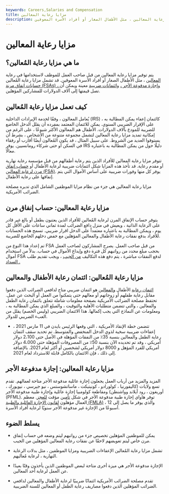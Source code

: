 ```yaml
---
keywords: Careers,Salaries and Compensation
title: مزايا رعاية المعالين
description: يقدم أرباب العمل مزايا رعاية المعالين للموظفين لاستخدامها في رعاية المعالين ، مثل الأطفال الصغار أو أفراد الأسرة المعوقين.
---
```


# مزايا رعاية المعالين
## ما هي مزايا رعاية المُعالين؟

يتم توفير مزايا رعاية المعالين من قبل صاحب العمل للموظف لاستخدامها في رعاية [المعالين](/dependent) ، مثل الأطفال الصغار أو أفراد الأسرة المعوقين. قد تشمل مزايا رعاية المُعالين [حسابات إنفاق مرنة (FSAs) ، وإجازة مدفوعة الأجر ،](/flexiblespendingaccount) [وائتمانات ضريبية](/taxcredit) معينة ويمكن أن تصل قيمتها إلى آلاف الدولارات للمشاركين المؤهلين.

## كيف تعمل مزايا رعاية المُعالين

يُعامل المعالون ، وفقًا لخدمة الإيرادات الداخلية (IRS) ، كائتمان إعفاء يمكن المطالبة به على الإقرار الضريبي السنوي. يمكن للائتمان المعتمد بمفرده أن يقلل الدخل الخاضع للضريبة للمودع بآلاف الدولارات. الأطفال هم المعالون الأكثر شيوعًا ، على الرغم من إمكانية تمديد مزايا رعاية المعالين لتشمل مجموعة متنوعة من الأشخاص ، بشرط أن يستوفوا العديد من الشروط. على سبيل المثال ، قد يكون المُعالون أيضًا أقارب أو رفقاء في السكن أو حتى شركاء رومانسيين. يوفر IRS دليلًا حول من يمكن المطالبة به باعتباره معالًا.

تتوفر مزايا رعاية المعالين للأفراد الذين يتم رعاية أطفالهم من قبل مؤسسة رعاية نهارية أو مقدم رعاية. قد تأخذ هذه المزايا شكل ائتمانات ضريبية لرعاية الأطفال أو [حساب إنفاق مرن لرعاية المعالين (FSA)](/dependent-care-fsa). يوفر كل منها وفورات ضريبية على أساس الأموال التي يتم إنفاقها على رعاية الأطفال.

مزايا رعاية المعالين هي جزء من نظام مزايا الموظفين الشامل الذي تديره مصلحة الضرائب الأمريكية.

## مزايا رعاية المعالين: حساب إنفاق مرن

يتوفر حساب الإنفاق المرن لرعاية المُعالين للأفراد الذين يعتنون بطفل أو بالغ غير قادر على الرعاية الذاتية ، ويعيش في منزل دافع الضرائب لمدة ثماني ساعات على الأقل كل يوم ، ويمكن المطالبة به باعتباره معتمداً على الدخل اقرار ضريبي. تسمح هذه الحسابات للأفراد بدفع نفقات رعاية الأطفال والمعالين المؤهلين مع خفض دخلهم الخاضع للضريبة.

تم إعداد هذا النوع من FSA من قبل صاحب العمل. يصرح المشاركون لصاحب العمل بحجب مبلغ محدد من رواتبهم كل فترة دفع وإيداع الأموال في حساب. بدلاً من استخدام أموال FSA لدفع النفقات مباشرة ، يتم دفع هذه التكاليف [من الجيب](/outofpocket) ، ويجب تقديم طلب [السداد .](/reimbursablecosts)

## مزايا رعاية المُعالين: ائتمان رعاية الأطفال والمعالين

[ائتمان رعاية](/childanddependentcarecredit) الأطفال [والمعالين](/childanddependentcarecredit) هو ائتمان ضريبي متاح لدافعي الضرائب الذين دفعوا مقابل رعاية طفلهم أو زوجاتهم أو معالهم حتى يتمكنوا من العمل أو البحث عن عمل. تحتفظ مصلحة الضرائب الأمريكية بصفحة معلومات شاملة تتعلق بائتمان رعاية الطفل والمعالين ، والتي تتضمن متطلبات الأهلية والتوقيت ، والمبلغ الذي يمكن المطالبة به ، ومعلومات عن النماذج التي يجب إكمالها. هذا الائتمان الضريبي (وليس الخصم) يقلل من العبء الضريبي للدولار.

- تتضمن خطة الإنقاذ الأمريكية ، التي وقعها الرئيس بايدن في 11 مارس 2021 ، إعفاءات ضريبية سخية لذوي الدخل المنخفض والمتوسط. تم تحديد سقف ائتمان رعاية الطفل والمعالين بنسبة 35٪ من النفقات المؤهلة في الأصل حتى 2،100 دولار أمريكي ، وقد تم تحديده الآن بنسبة 50٪ من المصروفات المؤهلة حتى 4،000 دولار أمريكي للفرد المؤهل و 8000 دولار أمريكي لشخصين أو أكثر لعام 2021. بالإضافة إلى ذلك ، فإن الائتمان بالكامل قابلة للاسترداد لعام 2021.

>

## مزايا رعاية المعالين: إجازة مدفوعة الأجر

المزيد والمزيد من أرباب العمل يجعلون إجازة عائلية مدفوعة الأجر متاحة لعمالهم. تقدم تسع ولايات (كاليفورنيا ، كولورادو ، كونيتيكت ، ماساتشوستس ، نيو جيرسي ، نيويورك ، أوريغون ، رود آيلاند وواشنطن) ومقاطعة كولومبيا إجازة عائلية وإجازة طبية مدفوعة الأجر (PFML). توفر هاواي إجازة طبية مدفوعة الأجر في شكل [تأمين](/disability-insurance) مؤقت [للعجز](/disability-insurance). معظم العمال مؤهلون [لقانون الإجازة العائلية والطبية (FMLA)](/family-and-medical-leave-act) ، والذي يوفر ما يصل إلى 12 أسبوعًا من الإجازة غير مدفوعة الأجر سنويًا لرعاية أفراد الأسرة.

## يسلط الضوء

- يمكن للموظفين المؤهلين تخصيص جزء من رواتبهم ليتم وضعه في حساب إنفاق مرن خاص ليتم تعويضهم لاحقًا عن نفقات رعاية المعالين المؤهلين من الجيب.

- تشمل مزايا رعاية المُعالين الإعفاءات الضريبية ومزايا الموظفين ، مثل بدلات الرعاية النهارية ، لرعاية مُعاليهم.

- الإجازة مدفوعة الأجر هي ميزة أخرى متاحة لبعض الموظفين الذين يأخذون وقتًا بعيدًا عن العمل لرعاية أحد المعالين.

- تقدم مصلحة الضرائب الأمريكية ائتمانًا ضريبيًا لرعاية الأطفال والمعالين لدافعي الضرائب المؤهلين الذين دفعوا مصاريف رعاية الطفل أو المعالين للسنة الضريبية.

